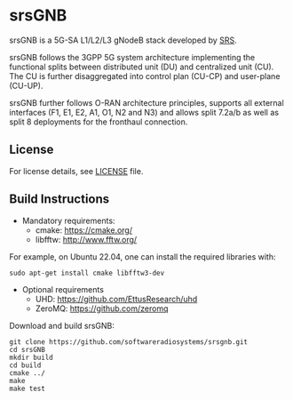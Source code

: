 srsGNB
======

srsGNB is a 5G-SA L1/L2/L3 gNodeB stack developed by [SRS](http://www.srs.io).

srsGNB follows the 3GPP 5G system architecture implementing the functional splits between distributed unit (DU)
and centralized unit (CU). The CU is further disaggregated into control plan (CU-CP) and user-plane (CU-UP).

srsGNB further follows O-RAN architecture principles, supports all external interfaces (F1, E1, E2, A1, O1, N2 and N3) and allows split 7.2a/b as well as split 8 deployments
for the fronthaul connection.


License
-------

For license details, see [LICENSE](LICENSE) file.

Build Instructions
------------------

* Mandatory requirements:
  * cmake:               https://cmake.org/
  * libfftw:             http://www.fftw.org/


For example, on Ubuntu 22.04, one can install the required libraries with:
```
sudo apt-get install cmake libfftw3-dev
```

* Optional requirements
  * UHD:                 https://github.com/EttusResearch/uhd
  * ZeroMQ:              https://github.com/zeromq


Download and build srsGNB:
```
git clone https://github.com/softwareradiosystems/srsgnb.git
cd srsGNB
mkdir build
cd build
cmake ../
make
make test
```